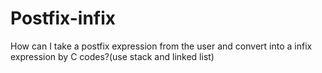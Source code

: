 # Postfix-infix
How can I take a postfix expression from the user and convert into a infix expression by C codes?(use stack and linked list)

